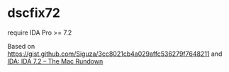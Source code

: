 # dscfix72

require IDA Pro >= 7.2

Based on https://gist.github.com/Siguza/3cc8021cb4a029affc536279f7648211 and [IDA: IDA 7.2 – The Mac Rundown](https://www.hex-rays.com/products/ida/7_2/the_mac_rundown/)
